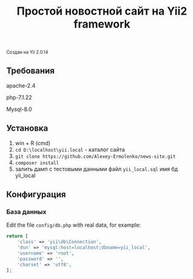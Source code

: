 <p align="center">
    <h1 align="center">Простой новостной сайт на Yii2 framework</h1>
    <br>
</p>
<small>Создан на Yii 2.0.14</small>

Требования
------------

apache-2.4

php-7.1.22

Mysql-8.0


Установка
------------

1) win + R (cmd)
2) `cd D:\localhost\yii.local` - каталог сайта
3) `git clone https://github.com/Alexey-Ermolenko/news-site.git`
4) `composer install`
4) залить дамп c тестовыми данными файл `yii_local.sql` имя бд yii_local


Конфигурация
-------------

### База данных

Edit the file `config/db.php` with real data, for example:

```php
return [
    'class' => 'yii\db\Connection',
    'dsn' => 'mysql:host=localhost;dbname=yii_local',
    'username' => 'root',
    'password' => '',
    'charset' => 'utf8',
];
```